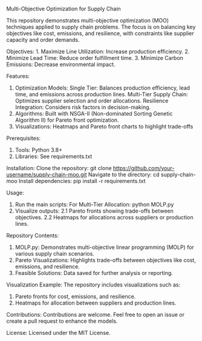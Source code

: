 Multi-Objective Optimization for Supply Chain

This repository demonstrates multi-objective optimization (MOO) techniques applied to supply chain problems. 
The focus is on balancing key objectives like cost, emissions, and resilience, with constraints like supplier capacity and order demands.

Objectives:
    1. Maximize Line Utilization: Increase production efficiency.
    2. Minimize Lead Time: Reduce order fulfillment time.
    3. Minimize Carbon Emissions: Decrease environmental impact.

Features:
1. Optimization Models:
    Single Tier: Balances production efficiency, lead time, and emissions across production lines.
    Multi-Tier Supply Chain: Optimizes supplier selection and order allocations.
    Resilience Integration: Considers risk factors in decision-making.
2. Algorithms: Built with NSGA-II (Non-dominated Sorting Genetic Algorithm II) for Pareto front optimization.
3. Visualizations: Heatmaps and Pareto front charts to highlight trade-offs

Prerequisites:
1. Tools: Python 3.8+
2. Libraries: See requirements.txt

Installation:
Clone the repository: git clone https://github.com/your-username/supply-chain-moo.git
Navigate to the directory: cd supply-chain-moo
Install dependencies: pip install -r requirements.txt

Usage:
1. Run the main scripts:
    For Multi-Tier Allocation: python MOLP.py
2. Visualize outputs:
    2.1 Pareto fronts showing trade-offs between objectives.
    2.2 Heatmaps for allocations across suppliers or production lines.


Repository Contents:
1. MOLP.py: Demonstrates multi-objective linear programming (MOLP) for various supply chain scenarios.
2. Pareto Visualizations: Highlights trade-offs between objectives like cost, emissions, and resilience.
3. Feasible Solutions: Data saved for further analysis or reporting.

Visualization Example:
The repository includes visualizations such as:
1. Pareto fronts for cost, emissions, and resilience.
2. Heatmaps for allocation between suppliers and production lines.


Contributions: Contributions are welcome. Feel free to open an issue or create a pull request to enhance the models.

License: Licensed under the MIT License.

